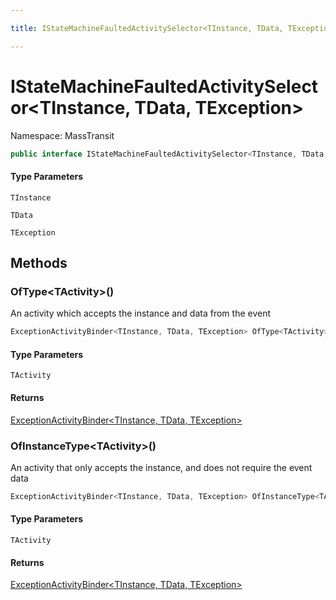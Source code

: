 ```yaml
---

title: IStateMachineFaultedActivitySelector<TInstance, TData, TException>

---
```


# IStateMachineFaultedActivitySelector\<TInstance, TData, TException\>

Namespace: MassTransit

```csharp
public interface IStateMachineFaultedActivitySelector<TInstance, TData, TException>
```

#### Type Parameters

`TInstance`<br/>

`TData`<br/>

`TException`<br/>

## Methods

### **OfType\<TActivity\>()**

An activity which accepts the instance and data from the event

```csharp
ExceptionActivityBinder<TInstance, TData, TException> OfType<TActivity>()
```

#### Type Parameters

`TActivity`<br/>

#### Returns

[ExceptionActivityBinder\<TInstance, TData, TException\>](../masstransit/exceptionactivitybinder-3)<br/>

### **OfInstanceType\<TActivity\>()**

An activity that only accepts the instance, and does not require the event data

```csharp
ExceptionActivityBinder<TInstance, TData, TException> OfInstanceType<TActivity>()
```

#### Type Parameters

`TActivity`<br/>

#### Returns

[ExceptionActivityBinder\<TInstance, TData, TException\>](../masstransit/exceptionactivitybinder-3)<br/>
